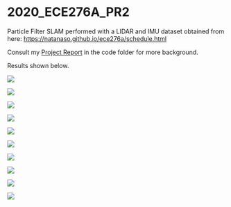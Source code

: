 # 2020_ECE276A_PR2
 Particle Filter SLAM performed with a LIDAR and IMU dataset obtained from here: https://natanaso.github.io/ece276a/schedule.html
 
Consult my [Project Report](https://github.com/roumenguha/ECE276A_PR2_Particle_Filter_SLAM/blob/master/ECE276A_PR2_Report_Roumen_Guha.pdf) in the code folder for more background. 

Results shown below.

![](https://github.com/roumenguha/ECE276A_PR2_Particle_Filter_SLAM/blob/master/maps/d0p5.gif)

![](https://github.com/roumenguha/ECE276A_PR2_Particle_Filter_SLAM/blob/master/maps/lo-d0p5.gif)

![](https://github.com/roumenguha/ECE276A_PR2_Particle_Filter_SLAM/blob/master/maps/d1p10.gif)

![](https://github.com/roumenguha/ECE276A_PR2_Particle_Filter_SLAM/blob/master/maps/lo-d1p10.gif)

![](https://github.com/roumenguha/ECE276A_PR2_Particle_Filter_SLAM/blob/master/maps/d2p20.gif)

![](https://github.com/roumenguha/ECE276A_PR2_Particle_Filter_SLAM/blob/master/maps/lo-d2p20.gif)

![](https://github.com/roumenguha/ECE276A_PR2_Particle_Filter_SLAM/blob/master/maps/d3p40.gif)

![](https://github.com/roumenguha/ECE276A_PR2_Particle_Filter_SLAM/blob/master/maps/lo-d3p40.gif)

![](https://github.com/roumenguha/ECE276A_PR2_Particle_Filter_SLAM/blob/master/maps/d4p80.gif)

![](https://github.com/roumenguha/ECE276A_PR2_Particle_Filter_SLAM/blob/master/maps/lo-d4p80.gif)
